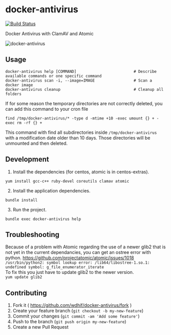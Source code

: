 # docker-antivirus
[![Build Status](https://travis-ci.org/wdhif/docker-antivirus.svg?branch=master)](https://travis-ci.org/wdhif/docker-antivirus)

Docker Antivirus with ClamAV and Atomic

![docker-antivirus](https://user-images.githubusercontent.com/5231539/30380611-5525d520-989a-11e7-96fd-93f8e6294b34.gif)
## Usage

```
docker-antivirus help [COMMAND]                         # Describe available commands or one specific command
docker-antivirus scan -i, --image=IMAGE                 # Scan a docker image
docker-antivirus cleanup                                # Cleanup all folders
```

If for some reason the temporary directories are not correctly deleted, you can add this command to your cron file
```
find /tmp/docker-antivirus/* -type d -mtime +10 -exec umount {} + -exec rm -rf {} +
```
This command with find all subdirectories inside `/tmp/docker-antivirus` with a modification date older than 10 days. Those directories will be unmounted and then deleted.

## Development

1. Install the dependencies (for centos, atomic is in centos-extras).
```
yum install gcc-c++ ruby-devel coreutils clamav atomic
```

2. Install the application dependencies.
```
bundle install
```

3. Run the project.
```
bundle exec docker-antivirus help
```

## Troubleshooting
Because of a problem with Atomic regarding the use of a newer glib2 that is not yet in the current dependancies, you can get an ostree error with python. https://github.com/projectatomic/atomic/issues/1018  
`/usr/bin/python2: symbol lookup error: /lib64/libostree-1.so.1: undefined symbol: g_file_enumerator_iterate`  
To fix this you just have to update glib2 to the newer version.  
`yum update glib2`  


## Contributing

1. Fork it ( https://github.com/wdhif/docker-antivirus/fork )
2. Create your feature branch (`git checkout -b my-new-feature`)
3. Commit your changes (`git commit -am 'Add some feature'`)
4. Push to the branch (`git push origin my-new-feature`)
5. Create a new Pull Request
